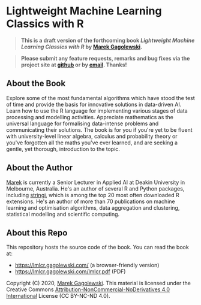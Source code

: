 # Lightweight Machine Learning Classics with R

> **This is a draft version of the forthcoming book
*Lightweight Machine Learning Classics with R*
by [Marek Gagolewski](https://www.gagolewski.com).**

> **Please submit any feature requests, remarks and bug fixes
via the project site at [github](https://github.com/gagolews/lmlcr/issues)
or by [email](https://www.gagolewski.com). Thanks!**



## About the Book

Explore some of the most fundamental algorithms which have stood the test of time and provide the basis for innovative solutions in data-driven AI. Learn how to use the R language for implementing various stages of data processing and modelling activities. Appreciate mathematics as the universal language for formalising data-intense problems and communicating their solutions. The book is for you if you're yet to be fluent with university-level linear algebra, calculus and probability theory or you've forgotten all the maths you've ever learned, and are seeking a gentle, yet thorough, introduction to the topic.



## About the Author

[Marek](https://www.gagolewski.com) is currently a Senior Lecturer in Applied AI at Deakin University
in Melbourne, Australia. He's an author of several R and Python packages,
including [stringi](http://www.gagolewski.com/software/stringi/),
which is among the top 20 most often downloaded R extensions.
He's an author of more than 70 publications on
machine learning and optimisation algorithms, data aggregation and clustering,
statistical modelling and scientific computing.


## About this Repo

This repository hosts the source code of the book.
You can read the book at:

* https://lmlcr.gagolewski.com/ (a browser-friendly version)
* https://lmlcr.gagolewski.com/lmlcr.pdf (PDF)


Copyright (C) 2020, [Marek Gagolewski](https://www.gagolewski.com).
This material is licensed under the Creative Commons
[Attribution-NonCommercial-NoDerivatives 4.0 International](https://creativecommons.org/licenses/by-nc-nd/4.0/)
License (CC BY-NC-ND 4.0).


